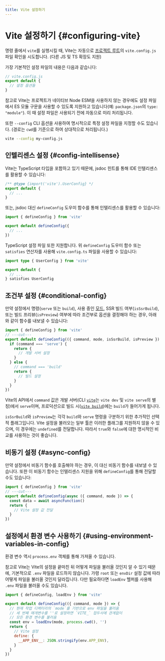 ```yaml
---
title: Vite 설정하기
---
```


# Vite 설정하기 {#configuring-vite}

명령 줄에서 `vite`를 실행시킬 때, Vite는 자동으로 [프로젝트 루트](/guide/#index-html-and-project-root)의 `vite.config.js` 파일 확인을 시도합니다. (다른 JS 및 TS 확장도 지원)

가장 기본적인 설정 파일의 내용은 다음과 같습니다:

```js
// vite.config.js
export default {
  // 설정 옵션들
}
```

참고로 Vite는 프로젝트가 네이티브 Node ESM을 사용하지 않는 경우에도 설정 파일에서 ES 모듈 구문을 사용할 수 있도록 지원하고 있습니다(예: `package.json`의 `type: "module"`). 이 때 설정 파일은 사용되기 전에 자동으로 미리 처리됩니다.

또한 `--config` CLI 옵션을 사용하여 명시적으로 특정 설정 파일을 지정할 수도 있습니다. (경로는 `cwd`를 기준으로 하여 상대적으로 처리됩니다.)

```bash
vite --config my-config.js
```

## 인텔리센스 설정 {#config-intellisense}

Vite는 TypeScript 타입을 포함하고 있기 때문에, jsdoc 힌트를 통해 IDE 인텔리센스를 활용할 수 있습니다:

```js
/** @type {import('vite').UserConfig} */
export default {
  // ...
}
```

또는, jsdoc 대신 `defineConfig` 도우미 함수를 통해 인텔리센스를 활용할 수 있습니다:

```js
import { defineConfig } from 'vite'

export default defineConfig({
  // ...
})
```

TypeScript 설정 파일 또한 지원합니다. 위 `defineConfig` 도우미 함수 또는 `satisfies` 연산자를 사용해 `vite.config.ts` 파일을 사용할 수 있습니다:

```ts
import type { UserConfig } from 'vite'

export default {
  // ...
} satisfies UserConfig
```

## 조건부 설정 {#conditional-config}

만약 설정에서 명령(`serve` 또는 `build`), 사용 중인 [모드](/guide/env-and-mode), SSR 빌드 여부(`isSsrBuild`), 또는 빌드 프리뷰(`isPreview`) 여부에 따라 조건부로 옵션을 결정해야 하는 경우, 아래와 같이 함수를 내보낼 수 있습니다:

```js twoslash
import { defineConfig } from 'vite'
// ---cut---
export default defineConfig(({ command, mode, isSsrBuild, isPreview }) => {
  if (command === 'serve') {
    return {
      // 개발 서버 설정
    }
  } else {
    // command === 'build'
    return {
      // 빌드 설정
    }
  }
})
```

Vite의 API에서 `command` 값은 개발 서버(CLI [`vite`](/guide/cli#vite)는 `vite dev` 및 `vite serve`의 별칭)에서 `serve`이며, 프로덕션으로 빌드 시([`vite build`](/guide/cli#vite-build))에는 `build`가 들어가게 됩니다.

`isSsrBuild`와 `isPreview`는 각각 `build`와 `serve` 명령을 구분하기 위한 추가적인 선택적 플래그입니다. Vite 설정을 불러오는 일부 툴은 이러한 플래그를 지원하지 않을 수 있으며, 이 경우에는 `undefined`를 전달합니다. 따라서 `true`와 `false`에 대한 명시적인 비교를 사용하는 것이 좋습니다.

## 비동기 설정 {#async-config}

만약 설정에서 비동기 함수를 호출해야 하는 경우, 이 대신 비동기 함수를 내보낼 수 있습니다. 또한 이 비동기 함수는 인텔리센스 지원을 위해 `defineConfig`를 통해 전달할 수도 있습니다:

```js twoslash
import { defineConfig } from 'vite'
// ---cut---
export default defineConfig(async ({ command, mode }) => {
  const data = await asyncFunction()
  return {
    // Vite 설정 값 전달
  }
})
```

## 설정에서 환경 변수 사용하기 {#using-environment-variables-in-config}

환경 변수 역시 `process.env` 객체를 통해 가져올 수 있습니다.

참고로 Vite는 Vite의 설정을 끝마친 뒤 어떻게 파일을 불러올 것인지 알 수 있기 때문에, 기본적으로 `.env` 파일을 로드하지 않습니다. 가령 `root` 또는 `envDir` 설정 값에 따라 어떻게 파일을 불러올 것인지 달라집니다. 다만 필요하다면 `loadEnv` 헬퍼를 사용해 `.env` 파일을 불러올 수도 있습니다.

```js twoslash
import { defineConfig, loadEnv } from 'vite'

export default defineConfig(({ command, mode }) => {
  // 현재 작업 디렉터리의 `mode`를 기반으로 env 파일을 불러옴
  // 세 번째 매개변수를 ''로 설정하면 `VITE_` 접두사에 관계없이
  // 모든 환경 변수를 불러옴
  const env = loadEnv(mode, process.cwd(), '')
  return {
    // Vite 설정
    define: {
      __APP_ENV__: JSON.stringify(env.APP_ENV),
    }
  }
})
```